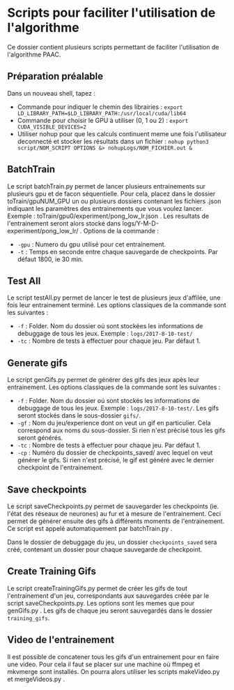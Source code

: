 # Scripts pour faciliter l'utilisation de l'algorithme
Ce dossier contient plusieurs scripts permettant de faciliter l'utilisation de l'algorithme PAAC.

## Préparation préalable
Dans un nouveau shell, tapez :
* Commande pour indiquer le chemin des librairies : ``` export LD_LIBRARY_PATH=$LD_LIBRARY_PATH:/usr/local/cuda/lib64 ```
* Commande pour choisir le GPU à utiliser (0, 1 ou 2) : ``` export CUDA_VISIBLE_DEVICES=2 ```
* Utiliser nohup pour que les calculs continuent meme une fois l'utilisateur deconnecté et stocker les résultats dans un fichier : ``` nohup python3 script/NOM_SCRIPT OPTIONS &> nohupLogs/NOM_FICHIER.out & ```

## BatchTrain
Le script batchTrain.py permet de lancer plusieurs entrainements sur plusieurs gpu et de facon séquentielle. Pour cela, placez dans le dossier toTrain/gpuNUM_GPU un ou plusieurs dossiers contenant les fichiers .json indiquant les paramètres des entrainements que vous voulez lancer. Exemple : toTrain/gpu0/experiment/pong_low_lr.json . Les resultats de l'entrainement seront alors stocké dans logs/Y-M-D-experiment/pong_low_lr/ . Options de la commande :
* ``` -gpu ``` : Numero du gpu utilisé pour cet entrainement.
* ``` -t ``` : Temps en seconde entre chaque sauvegarde de checkpoints. Par défaut 1800, ie 30 min.

## Test All
Le script testAll.py permet de lancer le test de plusieurs jeux d'affilée, une fois leur entrainement terminé. Les options classiques de la commande sont les suivantes :
* ``` -f ``` : Folder. Nom du dossier oú sont stockées les informations de debuggage de tous les jeux. Exemple : ```logs/2017-8-10-test/```
* ``` -tc ``` : Nombre de tests à effectuer pour chaque jeu. Par défaut 1.

## Generate gifs
Le script genGifs.py permet de générer des gifs des jeux apès leur entrainement. Les options classiques de la commande sont les suivantes :
* ``` -f ``` : Folder. Nom du dossier oú sont stockés les informations de debuggage de tous les jeux. Exemple : ```logs/2017-8-10-test/```. Les gifs seront stockés dans le sous-dossier ```gifs/```.
* ``` -gf ``` : Nom du jeu/experience dont on veut un gif en particulier. Cela correspond aux noms du sous-dossier. Si rien n'est précisé tous les gifs seront générés.
* ``` -tc ``` : Nombre de tests à effectuer pour chaque jeu. Par défaut 1.
* ``` -cp ``` : Numéro du dossier de checkpoints_saved/ avec lequel on veut générer le gifs. Si rien n'est précisé, le gif est généré avec le dernier checkpoint de l'entrainement.

## Save checkpoints
Le script saveCheckpoints.py permet de sauvegarder les checkpoints (ie. l'état des réseaux de neurones) au fur et à mesure de l'entrainement. Ceci permet de générer ensuite des gifs à différents moments de l'entrainement. Ce script est appelé automatiquement par batchTrain.py .

Dans le dossier de debuggage du jeu, un dossier ```checkpoints_saved``` sera créé,  contenant un dossier pour chaque sauvegarde de checkpoint.

## Create Training Gifs
Le script createTrainingGifs.py permet de créer les gifs de tout l'entrainement d'un jeu,  correspondants aux sauvegardes créée par le script saveCheckpoints.py. Les options sont les memes que pour genGifs.py . Les gifs de chaque jeu seront sauvegardés dans le dossier ```training_gifs```.

## Video de l'entrainement
Il est possible de concatener tous les gifs d'un entrainement pour en faire une video. Pour cela il faut se placer sur une machine où ffmpeg et mkvmerge sont installés. On pourra alors utiliser les scripts makeVideo.py et mergeVideos.py .
